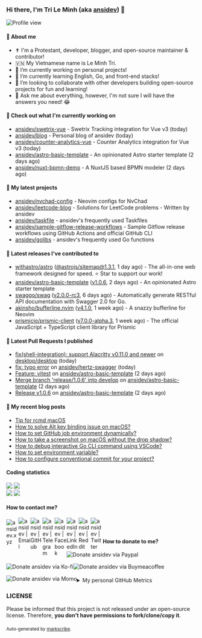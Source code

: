 ### Hi there, I'm Tri Le Minh (aka [ansidev][website]) 👋

<img src="https://komarev.com/ghpvc/?username=ansidev" alt="Profile view" />

#### 📕 About me

- ✝️ I'm a Protestant, developer, blogger, and open-source maintainer & contributor!
- 🇻🇳 My Vietnamese name is Le Minh Tri.
- 🔭 I’m currently working on personal projects!
- 🌱 I’m currently learning English, Go, and front-end stacks!
- 👯 I’m looking to collaborate with other developers building open-source projects for fun and learning!
- 💬 Ask me about everything, however, I'm not sure I will have the answers you need! 😂

#### 👷 Check out what I'm currently working on

- [ansidev/swetrix-vue](https://github.com/ansidev/swetrix-vue) - Swetrix Tracking integration for Vue v3 (today)
- [ansidev/blog](https://github.com/ansidev/blog) - Personal blog of ansidev (today)
- [ansidev/counter-analytics-vue](https://github.com/ansidev/counter-analytics-vue) - Counter Analytics integration for Vue v3 (today)
- [ansidev/astro-basic-template](https://github.com/ansidev/astro-basic-template) - An opinionated Astro starter template (2 days ago)
- [ansidev/nuxt-bpmn-demo](https://github.com/ansidev/nuxt-bpmn-demo) - A NuxtJS based BPMN modeler (2 days ago)

#### 🌱 My latest projects

- [ansidev/nvchad-config](https://github.com/ansidev/nvchad-config) - Neovim configs for NvChad
- [ansidev/leetcode-blog](https://github.com/ansidev/leetcode-blog) - Solutions for LeetCode problems - Written by ansidev
- [ansidev/taskfile](https://github.com/ansidev/taskfile) - ansidev's frequently used Taskfiles
- [ansidev/sample-gitflow-release-workflows](https://github.com/ansidev/sample-gitflow-release-workflows) - Sample Gitflow release workflows using GitHub Actions and official GitHub CLI
- [ansidev/golibs](https://github.com/ansidev/golibs) - ansidev's frequently used Go functions

#### 🔭 Latest releases I've contributed to

- [withastro/astro](https://github.com/withastro/astro) ([@astrojs/sitemap@1.3.1](https://github.com/withastro/astro/releases/tag/%40astrojs/sitemap%401.3.1), 1 day ago) - The all-in-one web framework designed for speed. ⭐️ Star to support our work!
- [ansidev/astro-basic-template](https://github.com/ansidev/astro-basic-template) ([v1.0.6](https://github.com/ansidev/astro-basic-template/releases/tag/v1.0.6), 2 days ago) - An opinionated Astro starter template
- [swaggo/swag](https://github.com/swaggo/swag) ([v2.0.0-rc3](https://github.com/swaggo/swag/releases/tag/v2.0.0-rc3), 6 days ago) - Automatically generate RESTful API documentation with Swagger 2.0 for Go.
- [akinsho/bufferline.nvim](https://github.com/akinsho/bufferline.nvim) ([v4.1.0](https://github.com/akinsho/bufferline.nvim/releases/tag/v4.1.0), 1 week ago) - A snazzy bufferline for Neovim
- [prismicio/prismic-client](https://github.com/prismicio/prismic-client) ([v7.0.0-alpha.3](https://github.com/prismicio/prismic-client/releases/tag/v7.0.0-alpha.3), 1 week ago) - The official JavaScript + TypeScript client library for Prismic

#### 🔨 Latest Pull Requests I published

- [fix(shell-integration): support Alacritty v0.11.0 and newer](https://github.com/desktop/desktop/pull/16676) on [desktop/desktop](https://github.com/desktop/desktop) (today)
- [fix: typo error](https://github.com/ansidev/hertz-swagger/pull/1) on [ansidev/hertz-swagger](https://github.com/ansidev/hertz-swagger) (today)
- [Feature: vitest](https://github.com/ansidev/astro-basic-template/pull/161) on [ansidev/astro-basic-template](https://github.com/ansidev/astro-basic-template) (2 days ago)
- [Merge branch 'release/1.0.6' into develop](https://github.com/ansidev/astro-basic-template/pull/160) on [ansidev/astro-basic-template](https://github.com/ansidev/astro-basic-template) (2 days ago)
- [Release v1.0.6](https://github.com/ansidev/astro-basic-template/pull/159) on [ansidev/astro-basic-template](https://github.com/ansidev/astro-basic-template) (2 days ago)

#### 📜 My recent blog posts

<!-- BLOG-POST-LIST:START -->
- [Tip for rcmd macOS](https://ansidev.xyz/posts/2023-04-18-tip-for-rcmd-macos)
- [How to solve Alt key binding issue on macOS?](https://ansidev.xyz/posts/2023-04-16-how-to-solve-alt-key-binding-issue-on-macos)
- [How to set GitHub job environment dynamically?](https://ansidev.xyz/posts/2023-02-28-how-to-set-github-job-environment-dynamically)
- [How to take a screenshot on macOS without the drop shadow?](https://ansidev.xyz/posts/2023-02-17-how-to-take-a-screenshot-on-macos-without-the-drop-shadow)
- [How to debug interactive Go CLI command using VSCode?](https://ansidev.xyz/posts/2023-01-25-how-to-debug-interactive-go-cli-command-using-vscode)
- [How to set environment variable?](https://ansidev.xyz/posts/2023-02-02-how-to-set-environment-variable)
- [How to configure conventional commit for your project?](https://ansidev.xyz/posts/2022-12-31-how-to-configure-conventional-commit-for-your-project)
<!-- BLOG-POST-LIST:END -->

#### Coding statistics

<img
  src="https://github-profile-summary-cards.vercel.app/api/cards/stats?username=ansidev&theme=github_dark"
  style="display: inline; width: 320px;"
/>
<img
  src="https://github-profile-summary-cards.vercel.app/api/cards/productive-time?username=ansidev&theme=github_dark&utcOffset=7"
  style="display: inline; width: 320px;"
/>
<br />
<img
  src="https://github-profile-summary-cards.vercel.app/api/cards/repos-per-language?username=ansidev&theme=github_dark"
  style="display: inline; width: 320px;"
/>
<img
  src="https://github-profile-summary-cards.vercel.app/api/cards/most-commit-language?username=ansidev&theme=github_dark"
  style="display: inline; width: 320px;"
/>

#### How to contact me?

[<img align="left" width="32px" src="https://ansidev.xyz/pwa-192x192.png"                alt="ansidev.xyz" style="padding-top: 4px;" />][website]
<a href="mailto:ansidev@gmail.com">
 <img align="left" width="32px" src="https://img.icons8.com/fluency/32/gmail-new.png"    alt="ansidev | Email" />
</a>
[<img align="left" width="32px" src="https://img.icons8.com/fluency/32/github.png"       alt="ansidev | GitHub" />][github]
[<img align="left" width="32px" src="https://img.icons8.com/fluency/32/telegram-app.svg" alt="ansidev | Telegram" />][telegram]
[<img align="left" width="32px" src="https://img.icons8.com/fluency/32/facebook.svg"     alt="ansidev | Facebook" />][facebook]
[<img align="left" width="32px" src="https://img.icons8.com/fluency/32/linkedin.svg"     alt="ansidev | LinkedIn" />][linkedin]
[<img align="left" width="32px" src="https://img.icons8.com/fluency/32/reddit.svg"       alt="ansidev | Reddit" />][reddit]
[<img align="left" width="32px" src="https://img.icons8.com/fluency/32/twitter.svg"      alt="ansidev | Twitter" />][twitter]

<br/>
<br/>

#### How to donate to me?

[<img align="left" height="32px" src="https://www.paypalobjects.com/paypal-ui/logos/svg/paypal-color.svg"  alt="Donate ansidev via Paypal" />][paypal]
[<img align="left" height="32px" src="https://storage.ko-fi.com/cdn/brandasset/kofi_bg_tag_white.png"      alt="Donate ansidev via  Ko-fi" />][kofi]
[<img align="left" height="32px" src="https://cdn.buymeacoffee.com/buttons/v2/default-yellow.png"          alt="Donate ansidev via Buymeacoffee" />][buymeacoffee]
[<img align="left" height="32px" src="https://ansidev.xyz/imgs/momo_icon_rectangle_pinkbg_RGB.png"         alt="Donate ansidev via Momo" />][momo]

<br/>
<br/>

[website]: https://ansidev.xyz/?utm_source=github&utm_medium=readme
[email]: ansidev@gmail.com
[github]: https://github.com/ansidev
[facebook]: https://facebook.com/leminhtri.py
[telegram]: https://t.me/ansidev
[twitter]: https://twitter.com/ansidev
[linkedin]: https://linkedin.com/in/tri-le-minh-1b05bb51/
[reddit]: https://reddit.com/u/ansidev
[paypal]: https://paypal.me/ansidev
[kofi]: https://ko-fi.com/ansidev
[buymeacoffee]: https://buymeacoffee.com/ansidev
[momo]: https://me.momo.vn/ansidev

<br/>
<br/>

<details>
  <summary>My personal GitHub Metrics</summary>
  <br/>
  <img src="./github_metrics_01.svg" />
  <img src="./github_metrics_02.svg" />
</details>

### LICENSE

Please be informed that this project is not released under an open-source license. Therefore, **you don't have permissions to fork/clone/copy it**.

<sub>Auto-generated by [markscribe](https://github.com/muesli/markscribe).</sub>

